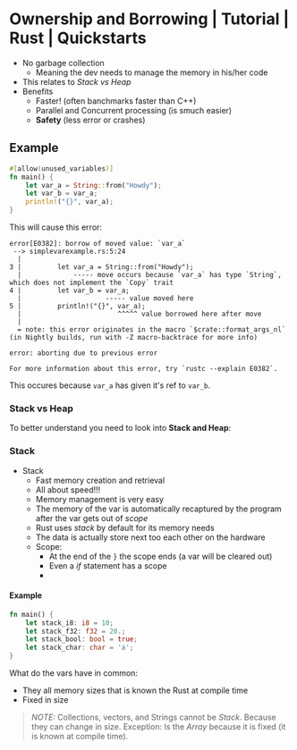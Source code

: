 # Ownership and Borrowing | Tutorial | Rust | Quickstarts
- No garbage collection
    - Meaning the dev needs to manage the memory in his/her code
- This relates to *Stack vs Heap*
- Benefits
    - Faster! (often banchmarks faster than C++)
    - Parallel and Concurrent processing (is smuch easier)
    - **Safety** (less error or crashes)

## Example
```rust
#[allow(unused_variables)]
fn main() {
	let var_a = String::from("Howdy");
	let var_b = var_a;
	println!("{}", var_a);
}
```
This will cause this error: 
```
error[E0382]: borrow of moved value: `var_a`
 --> simplevarexample.rs:5:24
  |
3 |         let var_a = String::from("Howdy");
  |             ----- move occurs because `var_a` has type `String`, which does not implement the `Copy` trait
4 |         let var_b = var_a;
  |                     ----- value moved here
5 |         println!("{}", var_a);
  |                        ^^^^^ value borrowed here after move
  |
  = note: this error originates in the macro `$crate::format_args_nl` (in Nightly builds, run with -Z macro-backtrace for more info)

error: aborting due to previous error

For more information about this error, try `rustc --explain E0382`.
```
This occures because `var_a` has given it's ref to `var_b`.

### Stack vs Heap
To better understand you need to look into **Stack and Heap**: 

### Stack
- Stack
    - Fast memory creation and retrieval
    - All about speed!!!
    - Memory management is very easy
    - The memory of the var is automatically recaptured by the program after the var gets out of *scope*
    - Rust uses *stack* by default for its memory needs
    - The data is actually store next too each other on the hardware
    - Scope: 
        - At the end of the `}` the scope ends (a var will be cleared out)
        - Even a *if* statement has a scope
        - 
#### Example
```rust
fn main() {
    let stack_i8: i8 = 10;
    let stack_f32: f32 = 20.;
    let stack_bool: bool = true;
    let stack_char: char = 'a';
}
```
What do the vars have in common: 
- They all memory sizes that is known the Rust at compile time
- Fixed in size

> *NOTE:* Collections, vectors, and Strings cannot be *Stack*.
> Because they can change in size.
> Exception: Is the *Array* because it is fixed (it is known at compile time).


